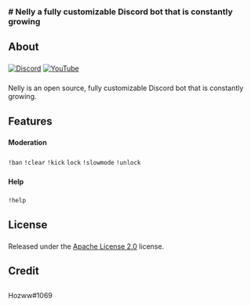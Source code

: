 
### # Nelly a fully customizable Discord bot that is constantly growing
## About
###
###
###

[![Discord](https://img.shields.io/discord/792957761494712360.svg?label=&logo=discord&logoColor=ffffff&color=7389D8&labelColor=6A7EC2)](https://discord.gg/qrJU8amZFz) [![YouTube](https://img.shields.io/badge/YouTube⠀-FF0000?style=flat&logo=youtube&logoColor)](https://www.youtube.com/channel/UCoeP9FXbTZ6h-szYe12hFJw)

###
###
###
###
Nelly is an open source, fully customizable Discord bot that is constantly growing.
###
## Features
###
###
###
**Moderation**  
###
###
`!ban`  `!clear`  `!kick`  `lock`  `!slowmode`  `!unlock`
###
###
###
**Help**
###
###
###
`!help`
###
###
###
###
## License
###
###
###
Released under the [Apache License 2.0](https://github.com/Hozwe/Nelly/blob/main/LICENSE) license.
###
###
###
## Credit
###
###
##
Hozww#1069 
